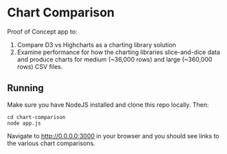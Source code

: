 # Chart Comparison

Proof of Concept app to:
1. Compare D3 vs Highcharts as a charting library solution
2. Examine performance for how the charting libraries slice-and-dice data and produce charts for medium (~36,000 rows) and large (~360,000 rows) CSV files. 

## Running

Make sure you have NodeJS installed and clone this repo locally. Then:

```
cd chart-comparison
node app.js
```

Navigate to http://0.0.0.0:3000 in your browser and you should see links to the various chart comparisons.
